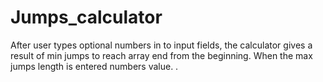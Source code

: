 # Jumps_calculator
After user types optional numbers in to input fields, the calculator gives a result of min jumps to reach array end from the beginning. When the max jumps length is entered numbers value. . 
